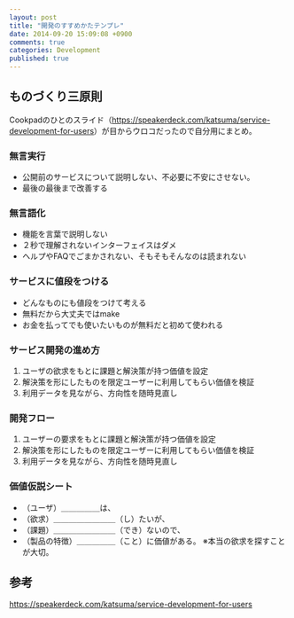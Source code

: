 ```yaml
---
layout: post
title: "開発のすすめかたテンプレ"
date: 2014-09-20 15:09:08 +0900
comments: true
categories: Development
published: true
---
```




## ものづくり三原則

Cookpadのひとのスライド（<https://speakerdeck.com/katsuma/service-development-for-users>）が目からウロコだったので自分用にまとめ。

### 無言実行

+ 公開前のサービスについて説明しない、不必要に不安にさせない。
+ 最後の最後まで改善する

### 無言語化

+ 機能を言葉で説明しない
+ ２秒で理解されないインターフェイスはダメ
+ ヘルプやFAQでごまかされない、そもそもそんなのは読まれない

### サービスに値段をつける

+ どんなものにも値段をつけて考える
+ 無料だから大丈夫ではmake
+ お金を払ってでも使いたいものが無料だと初めて使われる

### サービス開発の進め方

1. ユーザの欲求をもとに課題と解決策が持つ価値を設定
2. 解決策を形にしたものを限定ユーザーに利用してもらい価値を検証
3. 利用データを見ながら、方向性を随時見直し

### 開発フロー

1. ユーザーの要求をもとに課題と解決策が持つ価値を設定
2. 解決策を形にしたものを限定ユーザーに利用してもらい価値を検証
3. 利用データを見ながら、方向性を随時見直し

### 価値仮説シート

+ （ユーザ）＿＿＿＿＿は、
+ （欲求）＿＿＿＿＿＿＿＿（し）たいが、
+ （課題）＿＿＿＿＿＿＿＿（でき）ないので、
+ （製品の特徴）＿＿＿＿＿（こと）に価値がある。
※本当の欲求を探すことが大切。

## 参考

<https://speakerdeck.com/katsuma/service-development-for-users>
